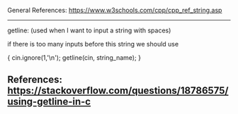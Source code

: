 General References:
https://www.w3schools.com/cpp/cpp_ref_string.asp

--------------------------------------------------------------------------------------------------------------------------------------------------
getline: (used when I want to input a string with spaces)

if there is too many inputs before this string we should use

{
cin.ignore(1,'\n'); 
getline(cin, string_name);
}

References:
https://stackoverflow.com/questions/18786575/using-getline-in-c
--------------------------------------------------------------------------------------------------------------------------------------------------
